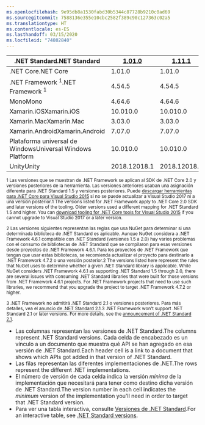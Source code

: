```yaml
---
ms.openlocfilehash: 9e95db8a1530fabd30b5344c87728b9210c0ad69
ms.sourcegitcommit: 7588136e355e10cbc2582f389c90c127363c02a5
ms.translationtype: HT
ms.contentlocale: es-ES
ms.lasthandoff: 03/15/2020
ms.locfileid: "74802840"
---
```

| <span data-ttu-id="3b53c-101">.NET Standard</span><span class="sxs-lookup"><span data-stu-id="3b53c-101">.NET Standard</span></span>              | <span data-ttu-id="3b53c-102">[1.0]</span><span class="sxs-lookup"><span data-stu-id="3b53c-102">[1.0]</span></span>  | <span data-ttu-id="3b53c-103">[1.1]</span><span class="sxs-lookup"><span data-stu-id="3b53c-103">[1.1]</span></span>  | <span data-ttu-id="3b53c-104">[1.2]</span><span class="sxs-lookup"><span data-stu-id="3b53c-104">[1.2]</span></span> | <span data-ttu-id="3b53c-105">[1.3]</span><span class="sxs-lookup"><span data-stu-id="3b53c-105">[1.3]</span></span> | <span data-ttu-id="3b53c-106">[1.4]</span><span class="sxs-lookup"><span data-stu-id="3b53c-106">[1.4]</span></span> | <span data-ttu-id="3b53c-107">[1.5]</span><span class="sxs-lookup"><span data-stu-id="3b53c-107">[1.5]</span></span>              | <span data-ttu-id="3b53c-108">[1.6]</span><span class="sxs-lookup"><span data-stu-id="3b53c-108">[1.6]</span></span>              | <span data-ttu-id="3b53c-109">[2.0]</span><span class="sxs-lookup"><span data-stu-id="3b53c-109">[2.0]</span></span>               | <span data-ttu-id="3b53c-110">[2.1]</span><span class="sxs-lookup"><span data-stu-id="3b53c-110">[2.1]</span></span> |
|----------------------------|--------|--------|-------|-------|-------|--------------------|--------------------|---------------------|---------------------
| <span data-ttu-id="3b53c-111">.NET Core</span><span class="sxs-lookup"><span data-stu-id="3b53c-111">.NET Core</span></span>                  | <span data-ttu-id="3b53c-112">1.0</span><span class="sxs-lookup"><span data-stu-id="3b53c-112">1.0</span></span>    | <span data-ttu-id="3b53c-113">1.0</span><span class="sxs-lookup"><span data-stu-id="3b53c-113">1.0</span></span>    | <span data-ttu-id="3b53c-114">1.0</span><span class="sxs-lookup"><span data-stu-id="3b53c-114">1.0</span></span>   | <span data-ttu-id="3b53c-115">1.0</span><span class="sxs-lookup"><span data-stu-id="3b53c-115">1.0</span></span>   | <span data-ttu-id="3b53c-116">1.0</span><span class="sxs-lookup"><span data-stu-id="3b53c-116">1.0</span></span>   | <span data-ttu-id="3b53c-117">1.0</span><span class="sxs-lookup"><span data-stu-id="3b53c-117">1.0</span></span>                | <span data-ttu-id="3b53c-118">1.0</span><span class="sxs-lookup"><span data-stu-id="3b53c-118">1.0</span></span>                | <span data-ttu-id="3b53c-119">2.0</span><span class="sxs-lookup"><span data-stu-id="3b53c-119">2.0</span></span>                 | <span data-ttu-id="3b53c-120">3.0</span><span class="sxs-lookup"><span data-stu-id="3b53c-120">3.0</span></span> |
| <span data-ttu-id="3b53c-121">.NET Framework <sup>1</sup></span><span class="sxs-lookup"><span data-stu-id="3b53c-121">.NET Framework <sup>1</sup></span></span>| <span data-ttu-id="3b53c-122">4.5</span><span class="sxs-lookup"><span data-stu-id="3b53c-122">4.5</span></span>    | <span data-ttu-id="3b53c-123">4.5</span><span class="sxs-lookup"><span data-stu-id="3b53c-123">4.5</span></span>    | <span data-ttu-id="3b53c-124">4.5.1</span><span class="sxs-lookup"><span data-stu-id="3b53c-124">4.5.1</span></span> | <span data-ttu-id="3b53c-125">4.6</span><span class="sxs-lookup"><span data-stu-id="3b53c-125">4.6</span></span>   | <span data-ttu-id="3b53c-126">4.6.1</span><span class="sxs-lookup"><span data-stu-id="3b53c-126">4.6.1</span></span> | <span data-ttu-id="3b53c-127">4.6.1 <sup>2</sup></span><span class="sxs-lookup"><span data-stu-id="3b53c-127">4.6.1 <sup>2</sup></span></span> | <span data-ttu-id="3b53c-128">4.6.1 <sup>2</sup></span><span class="sxs-lookup"><span data-stu-id="3b53c-128">4.6.1 <sup>2</sup></span></span> | <span data-ttu-id="3b53c-129">4.6.1 <sup>2</sup></span><span class="sxs-lookup"><span data-stu-id="3b53c-129">4.6.1 <sup>2</sup></span></span>  | <span data-ttu-id="3b53c-130">N/A<sup>3</sup></span><span class="sxs-lookup"><span data-stu-id="3b53c-130">N/A<sup>3</sup></span></span> |
| <span data-ttu-id="3b53c-131">Mono</span><span class="sxs-lookup"><span data-stu-id="3b53c-131">Mono</span></span>                       | <span data-ttu-id="3b53c-132">4.6</span><span class="sxs-lookup"><span data-stu-id="3b53c-132">4.6</span></span>    | <span data-ttu-id="3b53c-133">4.6</span><span class="sxs-lookup"><span data-stu-id="3b53c-133">4.6</span></span>    | <span data-ttu-id="3b53c-134">4.6</span><span class="sxs-lookup"><span data-stu-id="3b53c-134">4.6</span></span>   | <span data-ttu-id="3b53c-135">4.6</span><span class="sxs-lookup"><span data-stu-id="3b53c-135">4.6</span></span>   | <span data-ttu-id="3b53c-136">4.6</span><span class="sxs-lookup"><span data-stu-id="3b53c-136">4.6</span></span>   | <span data-ttu-id="3b53c-137">4.6</span><span class="sxs-lookup"><span data-stu-id="3b53c-137">4.6</span></span>                | <span data-ttu-id="3b53c-138">4.6</span><span class="sxs-lookup"><span data-stu-id="3b53c-138">4.6</span></span>                | <span data-ttu-id="3b53c-139">5.4</span><span class="sxs-lookup"><span data-stu-id="3b53c-139">5.4</span></span>                 | <span data-ttu-id="3b53c-140">6.4</span><span class="sxs-lookup"><span data-stu-id="3b53c-140">6.4</span></span> |
| <span data-ttu-id="3b53c-141">Xamarin.iOS</span><span class="sxs-lookup"><span data-stu-id="3b53c-141">Xamarin.iOS</span></span>                | <span data-ttu-id="3b53c-142">10.0</span><span class="sxs-lookup"><span data-stu-id="3b53c-142">10.0</span></span>   | <span data-ttu-id="3b53c-143">10.0</span><span class="sxs-lookup"><span data-stu-id="3b53c-143">10.0</span></span>   | <span data-ttu-id="3b53c-144">10.0</span><span class="sxs-lookup"><span data-stu-id="3b53c-144">10.0</span></span>  | <span data-ttu-id="3b53c-145">10.0</span><span class="sxs-lookup"><span data-stu-id="3b53c-145">10.0</span></span>  | <span data-ttu-id="3b53c-146">10.0</span><span class="sxs-lookup"><span data-stu-id="3b53c-146">10.0</span></span>  | <span data-ttu-id="3b53c-147">10.0</span><span class="sxs-lookup"><span data-stu-id="3b53c-147">10.0</span></span>               | <span data-ttu-id="3b53c-148">10.0</span><span class="sxs-lookup"><span data-stu-id="3b53c-148">10.0</span></span>               | <span data-ttu-id="3b53c-149">10.14</span><span class="sxs-lookup"><span data-stu-id="3b53c-149">10.14</span></span>               | <span data-ttu-id="3b53c-150">12.16</span><span class="sxs-lookup"><span data-stu-id="3b53c-150">12.16</span></span> |
| <span data-ttu-id="3b53c-151">Xamarin.Mac</span><span class="sxs-lookup"><span data-stu-id="3b53c-151">Xamarin.Mac</span></span>                | <span data-ttu-id="3b53c-152">3.0</span><span class="sxs-lookup"><span data-stu-id="3b53c-152">3.0</span></span>    | <span data-ttu-id="3b53c-153">3.0</span><span class="sxs-lookup"><span data-stu-id="3b53c-153">3.0</span></span>    | <span data-ttu-id="3b53c-154">3.0</span><span class="sxs-lookup"><span data-stu-id="3b53c-154">3.0</span></span>   | <span data-ttu-id="3b53c-155">3.0</span><span class="sxs-lookup"><span data-stu-id="3b53c-155">3.0</span></span>   | <span data-ttu-id="3b53c-156">3.0</span><span class="sxs-lookup"><span data-stu-id="3b53c-156">3.0</span></span>   | <span data-ttu-id="3b53c-157">3.0</span><span class="sxs-lookup"><span data-stu-id="3b53c-157">3.0</span></span>                | <span data-ttu-id="3b53c-158">3.0</span><span class="sxs-lookup"><span data-stu-id="3b53c-158">3.0</span></span>                | <span data-ttu-id="3b53c-159">3.8</span><span class="sxs-lookup"><span data-stu-id="3b53c-159">3.8</span></span>                 | <span data-ttu-id="3b53c-160">5.16</span><span class="sxs-lookup"><span data-stu-id="3b53c-160">5.16</span></span> |
| <span data-ttu-id="3b53c-161">Xamarin.Android</span><span class="sxs-lookup"><span data-stu-id="3b53c-161">Xamarin.Android</span></span>            | <span data-ttu-id="3b53c-162">7.0</span><span class="sxs-lookup"><span data-stu-id="3b53c-162">7.0</span></span>    | <span data-ttu-id="3b53c-163">7.0</span><span class="sxs-lookup"><span data-stu-id="3b53c-163">7.0</span></span>    | <span data-ttu-id="3b53c-164">7.0</span><span class="sxs-lookup"><span data-stu-id="3b53c-164">7.0</span></span>   | <span data-ttu-id="3b53c-165">7.0</span><span class="sxs-lookup"><span data-stu-id="3b53c-165">7.0</span></span>   | <span data-ttu-id="3b53c-166">7.0</span><span class="sxs-lookup"><span data-stu-id="3b53c-166">7.0</span></span>   | <span data-ttu-id="3b53c-167">7.0</span><span class="sxs-lookup"><span data-stu-id="3b53c-167">7.0</span></span>                | <span data-ttu-id="3b53c-168">7.0</span><span class="sxs-lookup"><span data-stu-id="3b53c-168">7.0</span></span>                | <span data-ttu-id="3b53c-169">8.0</span><span class="sxs-lookup"><span data-stu-id="3b53c-169">8.0</span></span>                 | <span data-ttu-id="3b53c-170">10.0</span><span class="sxs-lookup"><span data-stu-id="3b53c-170">10.0</span></span> |
| <span data-ttu-id="3b53c-171">Plataforma universal de Windows</span><span class="sxs-lookup"><span data-stu-id="3b53c-171">Universal Windows Platform</span></span> | <span data-ttu-id="3b53c-172">10.0</span><span class="sxs-lookup"><span data-stu-id="3b53c-172">10.0</span></span>   | <span data-ttu-id="3b53c-173">10.0</span><span class="sxs-lookup"><span data-stu-id="3b53c-173">10.0</span></span>   | <span data-ttu-id="3b53c-174">10.0</span><span class="sxs-lookup"><span data-stu-id="3b53c-174">10.0</span></span>  | <span data-ttu-id="3b53c-175">10.0</span><span class="sxs-lookup"><span data-stu-id="3b53c-175">10.0</span></span>  | <span data-ttu-id="3b53c-176">10.0</span><span class="sxs-lookup"><span data-stu-id="3b53c-176">10.0</span></span>  | <span data-ttu-id="3b53c-177">10.0.16299</span><span class="sxs-lookup"><span data-stu-id="3b53c-177">10.0.16299</span></span>         | <span data-ttu-id="3b53c-178">10.0.16299</span><span class="sxs-lookup"><span data-stu-id="3b53c-178">10.0.16299</span></span>         | <span data-ttu-id="3b53c-179">10.0.16299</span><span class="sxs-lookup"><span data-stu-id="3b53c-179">10.0.16299</span></span>          | <span data-ttu-id="3b53c-180">TBD</span><span class="sxs-lookup"><span data-stu-id="3b53c-180">TBD</span></span> |
| <span data-ttu-id="3b53c-181">Unity</span><span class="sxs-lookup"><span data-stu-id="3b53c-181">Unity</span></span>                      | <span data-ttu-id="3b53c-182">2018.1</span><span class="sxs-lookup"><span data-stu-id="3b53c-182">2018.1</span></span> | <span data-ttu-id="3b53c-183">2018.1</span><span class="sxs-lookup"><span data-stu-id="3b53c-183">2018.1</span></span> | <span data-ttu-id="3b53c-184">2018.1</span><span class="sxs-lookup"><span data-stu-id="3b53c-184">2018.1</span></span>| <span data-ttu-id="3b53c-185">2018.1</span><span class="sxs-lookup"><span data-stu-id="3b53c-185">2018.1</span></span>| <span data-ttu-id="3b53c-186">2018.1</span><span class="sxs-lookup"><span data-stu-id="3b53c-186">2018.1</span></span>| <span data-ttu-id="3b53c-187">2018.1</span><span class="sxs-lookup"><span data-stu-id="3b53c-187">2018.1</span></span>             |  <span data-ttu-id="3b53c-188">2018.1</span><span class="sxs-lookup"><span data-stu-id="3b53c-188">2018.1</span></span>            | <span data-ttu-id="3b53c-189">2018.1</span><span class="sxs-lookup"><span data-stu-id="3b53c-189">2018.1</span></span>              | <span data-ttu-id="3b53c-190">TBD</span><span class="sxs-lookup"><span data-stu-id="3b53c-190">TBD</span></span> |

<span data-ttu-id="3b53c-191"><sup>1 Las versiones que se muestran de .NET Framework se aplican al SDK de .NET Core 2.0 y versiones posteriores de la herramienta. Las versiones anteriores usaban una asignación diferente para .NET Standard 1.5 y versiones posteriores. Puede [descargar herramientas para .NET Core para Visual Studio 2015](https://github.com/dotnet/core/blob/master/release-notes/download-archive.md) si no se puede actualizar a Visual Studio 2017 ni a una versión posterior.</sup></span><span class="sxs-lookup"><span data-stu-id="3b53c-191"><sup>1 The versions listed for .NET Framework apply to .NET Core 2.0 SDK and later versions of the tooling. Older versions used a different mapping for .NET Standard 1.5 and higher. You can [download tooling for .NET Core tools for Visual Studio 2015](https://github.com/dotnet/core/blob/master/release-notes/download-archive.md) if you cannot upgrade to Visual Studio 2017 or a later version.</sup></span></span>

<span data-ttu-id="3b53c-192"><sup>2 Las versiones siguientes representan las reglas que usa NuGet para determinar si una determinada biblioteca de .NET Standard es aplicable. Aunque NuGet considera a .NET Framework 4.6.1 compatible con .NET Standard (versiones 1.5 a 2.0) hay varios problemas con el consumo de bibliotecas de .NET Standard que se compilaron para esas versiones desde proyectos de .NET Framework 4.6.1. Para los proyectos de .NET Framework que tengan que usar estas bibliotecas, se recomienda actualizar el proyecto para destinarlo a .NET Framework 4.7.2 o una versión posterior.</sup></span><span class="sxs-lookup"><span data-stu-id="3b53c-192"><sup>2 The versions listed here represent the rules that NuGet uses to determine whether a given .NET Standard library is applicable. While NuGet considers .NET Framework 4.6.1 as supporting .NET Standard 1.5 through 2.0, there are several issues with consuming .NET Standard libraries that were built for those versions from .NET Framework 4.6.1 projects. For .NET Framework projects that need to use such libraries, we recommend that you upgrade the project to target .NET Framework 4.7.2 or higher.</sup></span></span>

<span data-ttu-id="3b53c-193"><sup>3 .NET Framework no admitirá .NET Standard 2.1 o versiones posteriores. Para más detalles, vea el [anuncio de .NET Standard 2.1](https://devblogs.microsoft.com/dotnet/announcing-net-standard-2-1/).</sup></span><span class="sxs-lookup"><span data-stu-id="3b53c-193"><sup>3 .NET Framework won't support .NET Standard 2.1 or later versions. For more details, see the [announcement of .NET Standard 2.1](https://devblogs.microsoft.com/dotnet/announcing-net-standard-2-1/).</sup></span></span>

- <span data-ttu-id="3b53c-194">Las columnas representan las versiones de .NET Standard.</span><span class="sxs-lookup"><span data-stu-id="3b53c-194">The columns represent .NET Standard versions.</span></span> <span data-ttu-id="3b53c-195">Cada celda de encabezado es un vínculo a un documento que muestra qué API se han agregado en esa versión de .NET Standard.</span><span class="sxs-lookup"><span data-stu-id="3b53c-195">Each header cell is a link to a document that shows which APIs got added in that version of .NET Standard.</span></span>
- <span data-ttu-id="3b53c-196">Las filas representan las diferentes implementaciones de .NET.</span><span class="sxs-lookup"><span data-stu-id="3b53c-196">The rows represent the different .NET implementations.</span></span>
- <span data-ttu-id="3b53c-197">El número de versión de cada celda indica la versión *mínima* de la implementación que necesitará para tener como destino dicha versión de .NET Standard.</span><span class="sxs-lookup"><span data-stu-id="3b53c-197">The version number in each cell indicates the *minimum* version of the implementation you'll need in order to target that .NET Standard version.</span></span>
- <span data-ttu-id="3b53c-198">Para ver una tabla interactiva, consulte [Versiones de .NET Standard](https://dotnet.microsoft.com/platform/dotnet-standard#versions).</span><span class="sxs-lookup"><span data-stu-id="3b53c-198">For an interactive table, see [.NET Standard versions](https://dotnet.microsoft.com/platform/dotnet-standard#versions).</span></span>

[1.0]: https://github.com/dotnet/standard/blob/master/docs/versions/netstandard1.0.md
[1.1]: https://github.com/dotnet/standard/blob/master/docs/versions/netstandard1.1.md
[1.2]: https://github.com/dotnet/standard/blob/master/docs/versions/netstandard1.2.md
[1.3]: https://github.com/dotnet/standard/blob/master/docs/versions/netstandard1.3.md
[1.4]: https://github.com/dotnet/standard/blob/master/docs/versions/netstandard1.4.md
[1.5]: https://github.com/dotnet/standard/blob/master/docs/versions/netstandard1.5.md
[1.6]: https://github.com/dotnet/standard/blob/master/docs/versions/netstandard1.6.md
[2.0]: https://github.com/dotnet/standard/blob/master/docs/versions/netstandard2.0.md
[2.1]: https://github.com/dotnet/standard/blob/master/docs/versions/netstandard2.1.md
